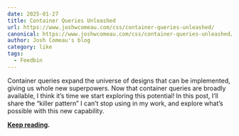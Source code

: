 ```yaml
---
date: 2025-01-27
title: Container Queries Unleashed
url: https://www.joshwcomeau.com/css/container-queries-unleashed/
canonical: https://www.joshwcomeau.com/css/container-queries-unleashed/
author: Josh Comeau's blog
category: like
tags:
  - Feedbin
---
```


Container queries expand the universe of designs that can be implemented, giving us whole new superpowers. Now that container queries are broadly available, I think it’s time we start exploring this potential! In this post, I’ll share the “killer pattern” I can’t stop using in my work, and explore what’s possible with this new capability.

**[Keep reading](https://www.joshwcomeau.com/css/container-queries-unleashed/).**
